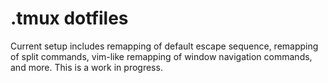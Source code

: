 # .tmux dotfiles

Current setup includes remapping of default escape sequence, remapping of split commands, vim-like remapping of window navigation commands, and more. This is a work in progress.
